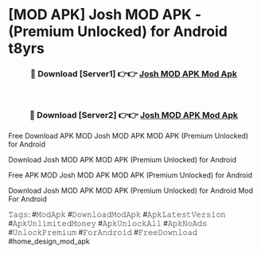 # [MOD APK] Josh MOD APK - (Premium Unlocked) for Android t8yrs



<div align="center">
<h3>🔴 Download [Server1] 👉👉 <a href="https://momento.my/?title=Josh_MOD_APK">Josh MOD APK Mod Apk</a></h3><br>

<h3>🔴 Download [Server2] 👉👉 <a href="https://momento.my/?title=Josh_MOD_APK">Josh MOD APK Mod Apk</a></h3>
</div>



Free Download APK MOD Josh MOD APK MOD APK (Premium Unlocked) for Android

Download Josh MOD APK MOD APK (Premium Unlocked) for Android

Free APK MOD Josh MOD APK MOD APK (Premium Unlocked) for Android

Download Josh MOD APK MOD APK (Premium Unlocked) for Android Mod For Android

𝚃𝚊𝚐𝚜: #𝙼𝚘𝚍𝙰𝚙𝚔 #𝙳𝚘𝚠𝚗𝚕𝚘𝚊𝚍𝙼𝚘𝚍𝙰𝚙𝚔 #𝙰𝚙𝚔𝙻𝚊𝚝𝚎𝚜𝚝𝚅𝚎𝚛𝚜𝚒𝚘𝚗 #𝙰𝚙𝚔𝚄𝚗𝚕𝚒𝚖𝚒𝚝𝚎𝚍𝙼𝚘𝚗𝚎𝚢 #𝙰𝚙𝚔𝚄𝚗𝚕𝚘𝚌𝚔𝙰𝚕𝚕 #𝙰𝚙𝚔𝙽𝚘𝙰𝚍𝚜 #𝚄𝚗𝚕𝚘𝚌𝚔𝙿𝚛𝚎𝚖𝚒𝚞𝚖 #𝙵𝚘𝚛𝙰𝚗𝚍𝚛𝚘𝚒𝚍 #𝙵𝚛𝚎𝚎𝙳𝚘𝚠𝚗𝚕𝚘𝚊𝚍 #home_design_mod_apk
